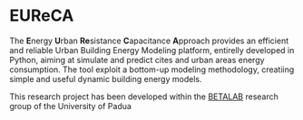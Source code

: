 # EUReCA

The **E**nergy **U**rban **Re**sistance **C**apacitance **A**pproach provides an efficient and reliable Urban Building Energy Modeling platform, entirelly developed in Python, aiming at simulate and predict cites and urban areas energy consumption. The tool exploit a bottom-up modeling methodology, creatiing simple and useful dynamic building energy models.

This research project has been developed within the [BETALAB](https://research.dii.unipd.it/betalab/) research group of the University of Padua
